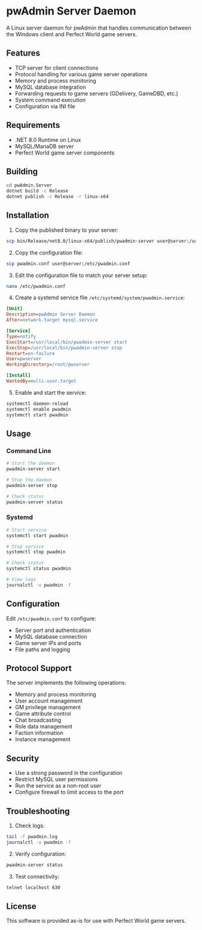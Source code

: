 # pwAdmin Server Daemon

A Linux server daemon for pwAdmin that handles communication between the Windows client and Perfect World game servers.

## Features

- TCP server for client connections
- Protocol handling for various game server operations
- Memory and process monitoring
- MySQL database integration
- Forwarding requests to game servers (GDelivery, GameDBD, etc.)
- System command execution
- Configuration via INI file

## Requirements

- .NET 8.0 Runtime on Linux
- MySQL/MariaDB server
- Perfect World game server components

## Building

```bash
cd pwAdmin.Server
dotnet build -c Release
dotnet publish -c Release -r linux-x64
```

## Installation

1. Copy the published binary to your server:
```bash
scp bin/Release/net8.0/linux-x64/publish/pwadmin-server user@server:/usr/local/bin/
```

2. Copy the configuration file:
```bash
scp pwadmin.conf user@server:/etc/pwadmin.conf
```

3. Edit the configuration file to match your server setup:
```bash
nano /etc/pwadmin.conf
```

4. Create a systemd service file `/etc/systemd/system/pwadmin.service`:
```ini
[Unit]
Description=pwAdmin Server Daemon
After=network.target mysql.service

[Service]
Type=notify
ExecStart=/usr/local/bin/pwadmin-server start
ExecStop=/usr/local/bin/pwadmin-server stop
Restart=on-failure
User=pwserver
WorkingDirectory=/root/pwserver

[Install]
WantedBy=multi-user.target
```

5. Enable and start the service:
```bash
systemctl daemon-reload
systemctl enable pwadmin
systemctl start pwadmin
```

## Usage

### Command Line
```bash
# Start the daemon
pwadmin-server start

# Stop the daemon
pwadmin-server stop

# Check status
pwadmin-server status
```

### Systemd
```bash
# Start service
systemctl start pwadmin

# Stop service
systemctl stop pwadmin

# Check status
systemctl status pwadmin

# View logs
journalctl -u pwadmin -f
```

## Configuration

Edit `/etc/pwadmin.conf` to configure:

- Server port and authentication
- MySQL database connection
- Game server IPs and ports
- File paths and logging

## Protocol Support

The server implements the following operations:

- Memory and process monitoring
- User account management
- GM privilege management
- Game attribute control
- Chat broadcasting
- Role data management
- Faction information
- Instance management

## Security

- Use a strong password in the configuration
- Restrict MySQL user permissions
- Run the service as a non-root user
- Configure firewall to limit access to the port

## Troubleshooting

1. Check logs:
```bash
tail -f pwadmin.log
journalctl -u pwadmin -f
```

2. Verify configuration:
```bash
pwadmin-server status
```

3. Test connectivity:
```bash
telnet localhost 630
```

## License

This software is provided as-is for use with Perfect World game servers.